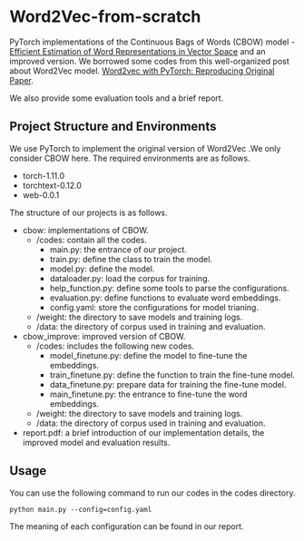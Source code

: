# Word2Vec-from-scratch

PyTorch implementations of the Continuous Bags of Words (CBOW) model  - [Efficient Estimation of Word Representations in Vector Space](https://arxiv.org/abs/1301.3781) and an improved version. We borrowed some codes from this well-organized post about Word2Vec model. [Word2vec with PyTorch: Reproducing Original Paper](https://notrocketscience.blog/word2vec-with-pytorch-implementing-original-paper/).

We also provide some evaluation tools and a brief report.

## Project Structure and Environments
We use PyTorch to implement the original version of Word2Vec .We only consider CBOW here. The required environments are as follows.
- torch-1.11.0
- torchtext-0.12.0
- web-0.0.1
  
The structure of our projects is as follows.
- cbow: implementations of CBOW.
    - /codes: contain all the codes.
        - main.py: the entrance of our project.
        - train.py: define the class to train the model.
        - model.py: define the model.
        - dataloader.py: load the corpus for training.
        - help\_function.py: define some tools to parse the configurations.
        - evaluation.py: define functions to evaluate word embeddings.
        - config.yaml: store the configurations for model trianing.
    - /weight: the directory to save models and training logs.
    - /data: the directory of corpus used in training and evaluation.
- cbow\_improve: improved version of CBOW.
    - /codes: includes the following new codes.
      - model\_finetune.py: define the model to fine-tune the embeddings.
      - train\_finetune.py: define the function to train the fine-tune model.
      - data\_finetune.py: prepare data for training the fine-tune model.
      - main\_finetune.py: the entrance to fine-tune the word embeddings.
    - /weight: the directory to save models and training logs.
    - /data: the directory of corpus used in training and evaluation.
- report.pdf: a brief introduction of our implementation details, the improved model and evaluation results.

## Usage
You can use the following command to run our codes in the codes directory.
```
python main.py --config=config.yaml
```
The meaning of each configuration can be found in our report.